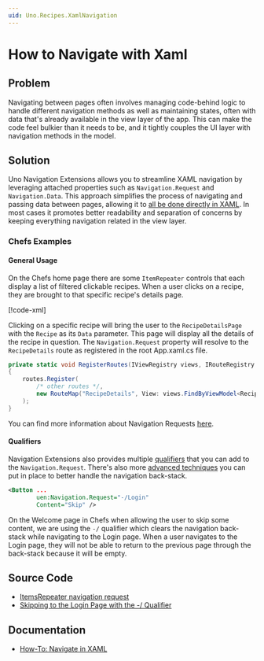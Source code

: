 ```yaml
---
uid: Uno.Recipes.XamlNavigation
---
```


# How to Navigate with Xaml

## Problem

Navigating between pages often involves managing code-behind logic to handle different navigation methods as well as maintaining states, often with data that's already available in the view layer of the app. This can make the code feel bulkier than it needs to be, and it tightly couples the UI layer with navigation methods in the model.

## Solution

Uno Navigation Extensions allows you to streamline XAML navigation by leveraging attached properties such as `Navigation.Request` and `Navigation.Data`. This approach simplifies the process of navigating and passing data between pages, allowing it to [all be done directly in XAML](xref:Uno.Extensions.Navigation.HowToNavigateInXAML). In most cases it promotes better readability and separation of concerns by keeping everything navigation related in the view layer.

### Chefs Examples

#### General Usage

On the Chefs home page there are some `ItemRepeater` controls that each display a list of filtered clickable recipes. When a user clicks on a recipe, they are brought to that specific recipe's details page.

[!code-xml[](../../Chefs/Views/HomePage.xaml#L114-L117)]

Clicking on a specific recipe will bring the user to the `RecipeDetailsPage` with the `Recipe` as its `Data` parameter. This page will display all the details of the recipe in question. The `Navigation.Request` property will resolve to the `RecipeDetails` route as registered in the root App.xaml.cs file.

```csharp
private static void RegisterRoutes(IViewRegistry views, IRouteRegistry routes)
{
    routes.Register(
        /* other routes */,
        new RouteMap("RecipeDetails", View: views.FindByViewModel<RecipeDetailsModel>(), DependsOn: "Home")
    );
}
```

You can find more information about Navigation Requests [here](xref:Uno.Extensions.Navigation.HowToNavigateInXAML#1-navigationrequest).

#### Qualifiers

Navigation Extensions also provides multiple [qualifiers](xref:Reference.Navigation.Qualifiers) that you can add to the `Navigation.Request`. There's also more [advanced techniques](xref:Uno.Extensions.Navigation.Advanced.PageNavigation) you can put in place to better handle the navigation back-stack.

```xml
<Button ...
        uen:Navigation.Request="-/Login"
        Content="Skip" />
```

On the Welcome page in Chefs when allowing the user to skip some content, we are using the `-/` qualifier which clears the navigation back-stack while navigating to the Login page. When a user navigates to the Login page, they will not be able to return to the previous page through the back-stack because it will be empty.

## Source Code

- [ItemsRepeater navigation request](https://github.com/unoplatform/uno.chefs/blob/139edc9eab65b322e219efb7572583551c40ad32/Chefs/Views/HomePage.xaml#L105-L125)
- [Skipping to the Login Page with the -/ Qualifier](https://github.com/unoplatform/uno.chefs/blob/139edc9eab65b322e219efb7572583551c40ad32/Chefs/Views/WelcomePage.xaml#L175)

## Documentation

- [How-To: Navigate in XAML](xref:Uno.Extensions.Navigation.HowToNavigateInXAML)
